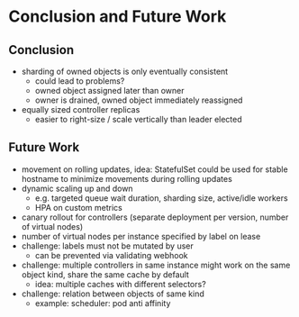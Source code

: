 # Conclusion and Future Work

## Conclusion

- sharding of owned objects is only eventually consistent
  - could lead to problems?
  - owned object assigned later than owner
  - owner is drained, owned object immediately reassigned
- equally sized controller replicas
  - easier to right-size / scale vertically than leader elected

## Future Work

- movement on rolling updates, idea: StatefulSet could be used for stable hostname to minimize movements during rolling updates
- dynamic scaling up and down
  - e.g. targeted queue wait duration, sharding size, active/idle workers
  - HPA on custom metrics
- canary rollout for controllers (separate deployment per version, number of virtual nodes)
- number of virtual nodes per instance specified by label on lease
- challenge: labels must not be mutated by user
  - can be prevented via validating webhook
- challenge: multiple controllers in same instance might work on the same object kind, share the same cache by default
  - idea: multiple caches with different selectors?
- challenge: relation between objects of same kind
  - example: scheduler: pod anti affinity
